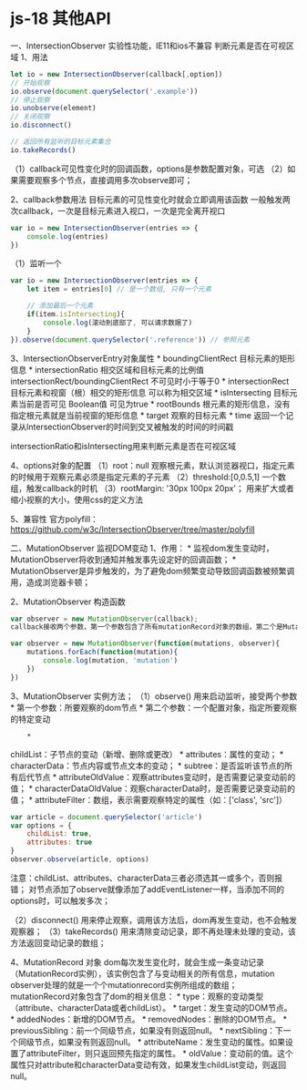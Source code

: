 # js-18 其他API
一、IntersectionObserver    实验性功能，IE11和ios不兼容
判断元素是否在可视区域
1、用法
```js
let io = new IntersectionObserver(callback[,option])
// 开始观察
io.observe(document.querySelector('.example'))
// 停止观察
io.unobserve(element)
// 关闭观察
io.disconnect()

// 返回所有监听的目标元素集合
io.takeRecords()
```
（1）callback可见性变化时的回调函数，options是参数配置对象，可选
（2）如果需要观察多个节点，直接调用多次observe即可；

2、callback参数用法
目标元素的可见性变化时就会立即调用该函数
一般触发两次callback，一次是目标元素进入视口，一次是完全离开视口
```js
var io = new IntersectionObserver(entries => {
    console.log(entries)
})
```
（1）监听一个
```js
var io = new IntersectionObserver(entries => {
    let item = entries[0] // 是一个数组, 只有一个元素

    // 添加最后一个元素
    if(item.isIntersecting){
        console.log(滚动到底部了, 可以请求数据了)
    }
}).observe(document.querySelector('.reference')) // 参照元素
```

3、IntersectionObserverEntry对象属性
	* 
boundingClientRect 目标元素的矩形信息
	* 
intersectionRatio 相交区域和目标元素的比例值 intersectionRect/boundingClientRect 不可见时小于等于0
	* 
intersectionRect 目标元素和视窗（根）相交的矩形信息 可以称为相交区域
	* 
isIntersecting 目标元素当前是否可见 Boolean值 可见为true
	* 
rootBounds 根元素的矩形信息，没有指定根元素就是当前视窗的矩形信息
	* 
target 观察的目标元素
	* 
time 返回一个记录从IntersectionObserver的时间到交叉被触发的时间的时间戳


intersectionRatio和isIntersecting用来判断元素是否在可视区域

4、options对象的配置
（1）root：null    观察根元素，默认浏览器视口，指定元素的时候用于观察元素必须是指定元素的子元素
（2）threshold:[0,0.5,1]    一个数组，触发callback的时机
（3）rootMargin: '30px 100px 20px'；   用来扩大或者缩小视察的大小，使用css的定义方法


5、兼容性
官方polyfill： https://github.com/w3c/IntersectionObserver/tree/master/polyfill

二、MutationObserver 监视DOM变动
1、作用：
	* 
监视dom发生变动时，MutationObserver将收到通知并触发事先设定好的回调函数；
	* 
MutationObserver是异步触发的，为了避免dom频繁变动导致回调函数被频繁调用，造成浏览器卡顿；



2、MutationObserver 构造函数
```js
var observer = new MutationObserver(callback);
callback接收两个参数，第一个参数包含了所有mutationRecord对象的数组，第二个是MutationObserver实例本身；

var observer = new MutationObserver(function(mutations, observer){
    mutations.forEach(function(mutation){
        console.log(mutation, 'mutation')
    })
})
```
3、MutationObserver 实例方法；
（1）observe()   用来启动监听，接受两个参数
	* 
第一个参数：所要观察的dom节点
	* 
第二个参数：一个配置对象，指定所要观察的特定变动

		* 
childList：子节点的变动（新增、删除或更改）
		* 
attributes：属性的变动；
		* 
characterData：节点内容或节点文本的变动；
		* 
subtree：是否监听该节点的所有后代节点
		* 
attributeOldValue：观察attributes变动时，是否需要记录变动前的值；
		* 
characterDataOldValue：观察characterData时，是否需要记录变动前的值；
		* 
attributeFilter：数组，表示需要观察特定的属性（如：['class', 'src']）


```js
var article = document.querySelector('article')
var options = {
    childList: true,
    attributes: true
}
observer.observe(article, options)
```
注意：childList、attributes、characterData三者必须选其一或多个，否则报错；
对节点添加了observe就像添加了addEventListener一样，当添加不同的options时，可以触发多次；

（2）disconnect()    用来停止观察，调用该方法后，dom再发生变动，也不会触发观察器；
（3）takeRecords()    用来清除变动记录，即不再处理未处理的变动，该方法返回变动记录的数组；

4、MutationRecord 对象
dom每次发生变化时，就会生成一条变动记录（MutationRecord实例），该实例包含了与变动相关的所有信息，mutation observer处理的就是一个个mutationrecord实例所组成的数组；
mutationRecord对象包含了dom的相关信息：
	* 
type：观察的变动类型（attribute、characterData或者childList）。
	* 
target：发生变动的DOM节点。
	* 
addedNodes：新增的DOM节点。
	* 
removedNodes：删除的DOM节点。
	* 
previousSibling：前一个同级节点，如果没有则返回null。
	* 
nextSibling：下一个同级节点，如果没有则返回null。
	* 
attributeName：发生变动的属性。如果设置了attributeFilter，则只返回预先指定的属性。
	* 
oldValue：变动前的值。这个属性只对attribute和characterData变动有效，如果发生childList变动，则返回null。

